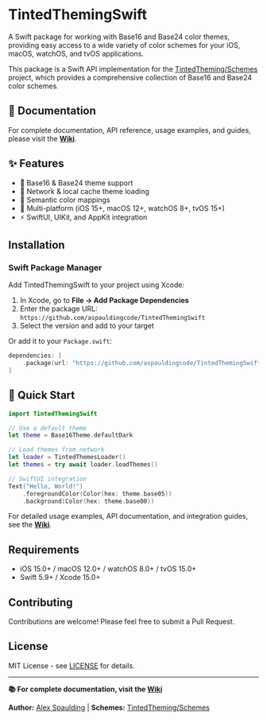 # TintedThemingSwift

A Swift package for working with Base16 and Base24 color themes, providing easy access to a wide variety of color schemes for your iOS, macOS, watchOS, and tvOS applications.

This package is a Swift API implementation for the [TintedTheming/Schemes](https://github.com/tinted-theming/schemes) project, which provides a comprehensive collection of Base16 and Base24 color schemes.

## 📖 Documentation

For complete documentation, API reference, usage examples, and guides, please visit the **[Wiki](../../wiki)**.

## ✨ Features

- 🎨 Base16 & Base24 theme support
- 🔄 Network & local cache theme loading  
- 🎯 Semantic color mappings
- 📱 Multi-platform (iOS 15+, macOS 12+, watchOS 8+, tvOS 15+)
- ⚡ SwiftUI, UIKit, and AppKit integration

## Installation

### Swift Package Manager

Add TintedThemingSwift to your project using Xcode:

1. In Xcode, go to **File → Add Package Dependencies**
2. Enter the package URL: `https://github.com/aspauldingcode/TintedThemingSwift`
3. Select the version and add to your target

Or add it to your `Package.swift`:

```swift
dependencies: [
    .package(url: "https://github.com/aspauldingcode/TintedThemingSwift", from: "1.0.0")
]
```

## 🚀 Quick Start

```swift
import TintedThemingSwift

// Use a default theme
let theme = Base16Theme.defaultDark

// Load themes from network
let loader = TintedThemesLoader()
let themes = try await loader.loadThemes()

// SwiftUI integration
Text("Hello, World!")
    .foregroundColor(Color(hex: theme.base05))
    .background(Color(hex: theme.base00))
```

For detailed usage examples, API documentation, and integration guides, see the **[Wiki](../../wiki)**.

## Requirements

- iOS 15.0+ / macOS 12.0+ / watchOS 8.0+ / tvOS 15.0+
- Swift 5.9+ / Xcode 15.0+

## Contributing

Contributions are welcome! Please feel free to submit a Pull Request.

## License

MIT License - see [LICENSE](LICENSE) for details.

---

**📚 For complete documentation, visit the [Wiki](../../wiki)**

**Author:** [Alex Spaulding](https://github.com/aspauldingcode) | **Schemes:** [TintedTheming/Schemes](https://github.com/tinted-theming/schemes)